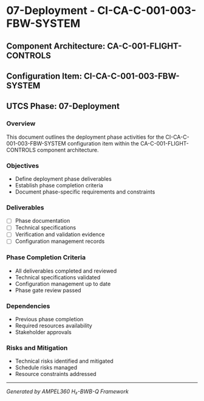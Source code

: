 # 07-Deployment - CI-CA-C-001-003-FBW-SYSTEM

## Component Architecture: CA-C-001-FLIGHT-CONTROLS
## Configuration Item: CI-CA-C-001-003-FBW-SYSTEM
## UTCS Phase: 07-Deployment

### Overview
This document outlines the deployment phase activities for the CI-CA-C-001-003-FBW-SYSTEM configuration item within the CA-C-001-FLIGHT-CONTROLS component architecture.

### Objectives
- Define deployment phase deliverables
- Establish phase completion criteria
- Document phase-specific requirements and constraints

### Deliverables
- [ ] Phase documentation
- [ ] Technical specifications
- [ ] Verification and validation evidence
- [ ] Configuration management records

### Phase Completion Criteria
- All deliverables completed and reviewed
- Technical specifications validated
- Configuration management up to date
- Phase gate review passed

### Dependencies
- Previous phase completion
- Required resources availability
- Stakeholder approvals

### Risks and Mitigation
- Technical risks identified and mitigated
- Schedule risks managed
- Resource constraints addressed

---
*Generated by AMPEL360 H₂-BWB-Q Framework*
